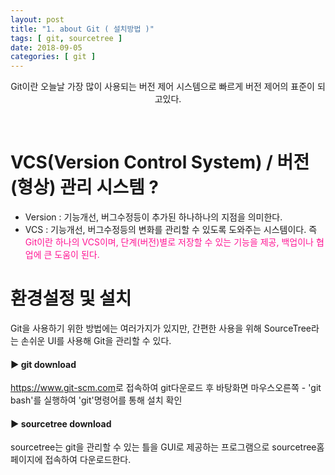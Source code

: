 ```yaml
---
layout: post
title: "1. about Git ( 설치방법 )"
tags: [ git, sourcetree ]
date: 2018-09-05
categories: [ git ]
---
```


<p align="center">
    Git이란 오늘날 가장 많이 사용되는 버전 제어 시스템으로 빠르게 버전 제어의 표준이 되고있다.<br/>
</p><br/>

# VCS(Version Control System) / 버전(형상) 관리 시스템 ?
- Version : 기능개선, 버그수정등이 추가된 하나하나의 지점을 의미한다.
- VCS : 기능개선, 버그수정등의 변화를 관리할 수 있도록 도와주는 시스템이다.
즉 <font color="deeppink">Git이란 하나의 VCS이며, 단계(버전)별로 저장할 수 있는 기능을 제공, 백업이나 협업에 큰 도움이 된다.</font>

# 환경설정 및 설치
Git을 사용하기 위한 방법에는 여러가지가 있지만, 간편한 사용을 위해 SourceTree라는 손쉬운 UI를
사용해 Git을 관리할 수 있다.

#### ▶ git download
<a href="https://www.git-scm.com">https://www.git-scm.com</a>로 접속하여 git다운로드 후
바탕화면 마우스오른쪽 - 'git bash'를 실행하여 'git'명령어를 통해 설치 확인

#### ▶ sourcetree download
sourcetree는 git을 관리할 수 있는 틀을 GUI로 제공하는 프로그램으로
sourcetree홈페이지에 접속하여 다운로드한다.


<br/>
